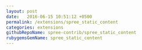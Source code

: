 ```yaml
---
layout: post
date:   2016-06-15 10:51:12 +0500
permalink: /extensions/spree_static_content
categories: extensions
githubRepoName: spree-contrib/spree_static_content
rubygemsGemName: spree_static_content
---
```

